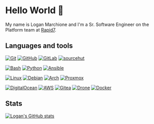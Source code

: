 # Hello World 👋

My name is Logan Marchione and I'm a Sr. Software Engineer on the Platform team at [Rapid7](https://github.com/rapid7).

## Languages and tools

[![Git](https://img.shields.io/badge/-Git-%23c9d1d9?logo=git)](https://git-scm.com)
[![GitHub](https://img.shields.io/badge/-GitHub-%23c9d1d9?logo=github&logoColor=black)](https://github.com/loganmarchione)
[![GitLab](https://img.shields.io/badge/-GitLab-%23c9d1d9?logo=gitlab)](https://gitlab.com/loganmarchione)
[![sourcehut](https://img.shields.io/badge/-sourcehut-%23c9d1d9?logo=data:image/svg+xml;base64,PHN2ZyB4bWxucz0iaHR0cDovL3d3dy53My5vcmcvMjAwMC9zdmciIHZpZXdCb3g9IjAgMCA1MTIgNTEyIj48cGF0aCBkPSJNMjU2IDhDMTE5IDggOCAxMTkgOCAyNTZzMTExIDI0OCAyNDggMjQ4IDI0OC0xMTEgMjQ4LTI0OFMzOTMgOCAyNTYgOHptMCA0NDhjLTExMC41IDAtMjAwLTg5LjUtMjAwLTIwMFMxNDUuNSA1NiAyNTYgNTZzMjAwIDg5LjUgMjAwIDIwMC04OS41IDIwMC0yMDAgMjAweiIvPjwvc3ZnPgo=)](https://sr.ht/~loganmarchione)

[![Bash](https://img.shields.io/badge/-Bash-%23c9d1d9?logo=gnubash&logoColor=black)](https://tiswww.case.edu/php/chet/bash/bashtop.html)
[![Python](https://img.shields.io/badge/-Python-%23c9d1d9?logo=python)](https://www.python.org)
[![Ansible](https://img.shields.io/badge/-Ansible-%23c9d1d9?logo=ansible&logoColor=EE0000)](https://www.ansible.com)

[![Linux](https://img.shields.io/badge/-Linux-%23c9d1d9?logo=linux&logoColor=black)](https://www.linux.org)
[![Debian](https://img.shields.io/badge/-Debian-%23c9d1d9?logo=debian&logoColor=red)](https://www.debian.org)
[![Arch](https://img.shields.io/badge/-Arch-%23c9d1d9?logo=archlinux)](https://archlinux.org)
[![Proxmox](https://img.shields.io/badge/-Proxmox-%23c9d1d9?logo=Proxmox)](https://www.proxmox.com)

[![DigitalOcean](https://img.shields.io/badge/-DigitalOcean-%23c9d1d9?logo=digitalocean)](https://www.digitalocean.com)
[![AWS](https://img.shields.io/badge/-AWS-%23c9d1d9?logo=amazonaws&logoColor=black)](https://aws.amazon.com/)
[![Gitea](https://img.shields.io/badge/-Gitea-%23c9d1d9?logo=gitea)](https://gitea.io)
[![Drone](https://img.shields.io/badge/-Drone-%23c9d1d9?logo=drone&logoColor=black)](https://www.drone.io/)
[![Docker](https://img.shields.io/badge/-Docker-%23c9d1d9?logo=docker)](https://www.docker.com/)

## Stats
[![Logan's GitHub stats](https://github-readme-stats.vercel.app/api?username=loganmarchione&show_icons=true&theme=dark)](https://github.com/anuraghazra/github-readme-stats)
